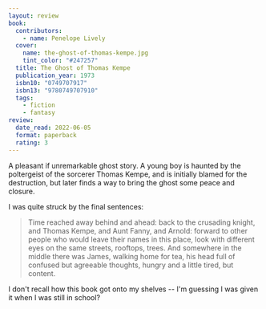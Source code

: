 ```yaml
---
layout: review
book:
  contributors:
    - name: Penelope Lively
  cover:
    name: the-ghost-of-thomas-kempe.jpg
    tint_color: "#247257"
  title: The Ghost of Thomas Kempe
  publication_year: 1973
  isbn10: "0749707917"
  isbn13: "9780749707910"
  tags:
    - fiction
    - fantasy
review:
  date_read: 2022-06-05
  format: paperback
  rating: 3
---
```


A pleasant if unremarkable ghost story.
A young boy is haunted by the poltergeist of the sorcerer Thomas Kempe, and is initially blamed for the destruction, but later finds a way to bring the ghost some peace and closure.

I was quite struck by the final sentences:

> Time reached away behind and ahead: back to the crusading knight, and Thomas Kempe, and Aunt Fanny, and Arnold: forward to other people who would leave their names in this place, look with different eyes on the same streets, rooftops, trees. And somewhere in the middle there was James, walking home for tea, his head full of confused but agreeable thoughts, hungry and a little tired, but content.

I don't recall how this book got onto my shelves -- I'm guessing I was given it when I was still in school?

